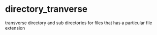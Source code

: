 # directory_tranverse
transverse directory and sub directories for files that has a particular file extension
